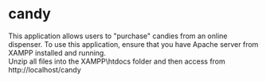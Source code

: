 # candy
This application allows users to "purchase" candies from an online dispenser.
To use this application, ensure that you have Apache server from XAMPP installed and running.  
Unzip all files into the XAMPP\htdocs folder and then access from http://localhost/candy
